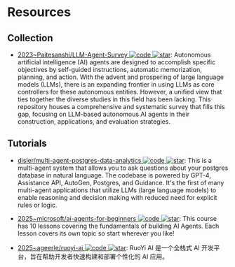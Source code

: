 # Resources

## Collection

- [2023~Paitesanshi/LLM-Agent-Survey ![code](https://ng-tech.icu/assets/code.svg) ![star](https://img.shields.io/github/stars/Paitesanshi/LLM-Agent-Survey)](https://github.com/Paitesanshi/LLM-Agent-Survey): Autonomous artificial intelligence (AI) agents are designed to accomplish specific objectives by self-guided instructions, automatic memorization, planning, and action. With the advent and prospering of large language models (LLMs), there is an expanding frontier in using LLMs as core controllers for these autonomous entities. However, a unified view that ties together the diverse studies in this field has been lacking. This repository houses a comprehensive and systematic survey that fills this gap, focusing on LLM-based autonomous AI agents in their construction, applications, and evaluation strategies.

## Tutorials

- [disler/multi-agent-postgres-data-analytics ![code](https://ng-tech.icu/assets/code.svg) ![star](https://img.shields.io/github/stars/disler/multi-agent-postgres-data-analytics)](https://github.com/disler/multi-agent-postgres-data-analytics): This is a multi-agent system that allows you to ask questions about your postgres database in natural language. The codebase is powered by GPT-4, Assistance API, AutoGen, Postgres, and Guidance. It's the first of many multi-agent applications that utilize LLMs (large language models) to enable reasoning and decision making with reduced need for explicit rules or logic.

- [2025~microsoft/ai-agents-for-beginners ![code](https://ng-tech.icu/assets/code.svg) ![star](https://img.shields.io/github/stars/microsoft/ai-agents-for-beginners)](https://github.com/microsoft/ai-agents-for-beginners): This course has 10 lessons covering the fundamentals of building AI Agents. Each lesson covers its own topic so start wherever you like!

- [2025~ageerle/ruoyi-ai ![code](https://ng-tech.icu/assets/code.svg) ![star](https://img.shields.io/github/stars/ageerle/ruoyi-ai)](https://github.com/ageerle/ruoyi-ai): RuoYi AI 是一个全栈式 AI 开发平台，旨在帮助开发者快速构建和部署个性化的 AI 应用。
